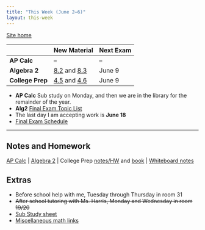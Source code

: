 ```yaml
---
title: "This Week (June 2–6)"
layout: this-week
---
```


[Site home](./)

|                  | New Material                                                                                                                                                                        | Next Exam |
| ---------------- | ----------------------------------------------------------------------------------------------------------------------------------------------------------------------------------- | --------- |
| **AP Calc**      | –                                                                                                                                                                                   | –         |
| **Algebra 2**    | [8.2](./envision-algebra-2/8-2-law-of-sines-and-law-of-cosines.md) and [8.3](./envision-algebra-2/8-3-trigonometric-identities.md)                                                  | June 9    |
| **College Prep** | [4.5](./openstax-elementary-algebra-2e/4-5-use-the-slope-intercept-form-of-an-equation-of-a-line.md) and [4.6](./openstax-elementary-algebra-2e/4-6-find-the-equation-of-a-line.md) | June 9    |

- **AP Calc** Sub study on Monday, and then we are in the library for the remainder of the year.
- **Alg2** [Final Exam Topic List](./envision-algebra-2/final-topic-list.md)
- The last day I am accepting work is **June 18**
- [Final Exam Schedule](https://docs.google.com/spreadsheets/u/0/d/e/2PACX-1vS6k5ncrjcOoulomqUOIVDGKzaHSih5FgKYxf7txH6RQV1CHQLQI5fnNRkvbxDqT58fq8RWuYvZ-xNq/pubhtml?pli=1)

---

## Notes and Homework

[AP Calc](./calc-for-ap-larson/) \| [Algebra 2](./envision-algebra-2/) \| College Prep [notes/HW](./openstax-elementary-algebra-2e/) and [book](https://openstax.org/books/elementary-algebra-2e/pages/2-introduction) \| [Whiteboard notes](https://1drv.ms/o/c/c4097c61e06a2b97/EpojsyS4IFdOp0qZoDZdHikBZAinLWQ3ncbWjBZVKo0vtQ?e=5egVmL)

## Extras

- Before school help with me, Tuesday through Thursday in room 31
- ~~After school tutoring with Ms. Harris, Monday and Wednesday in room 19/20~~
- [Sub Study sheet](https://docs.google.com/spreadsheets/d/1cOCYZAF-hvZ42TtM_6EWiE3OjpTO7w4Vou7y87UMICU/edit?pli=1&gid=0#gid=0)
- [Miscellaneous math links](./misc/math-links.md)
